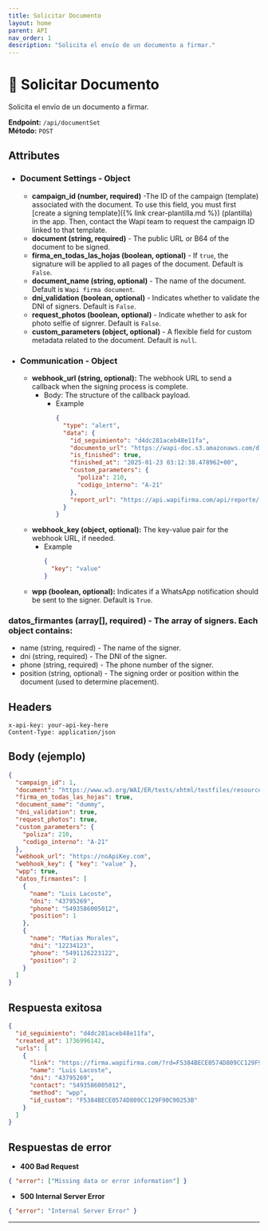 ```yaml
---
title: Solicitar Documento
layout: home
parent: API
nav_order: 1
description: "Solicita el envío de un documento a firmar."
---
```

# 📄 Solicitar Documento
Solicita el envío de un documento a firmar.

**Endpoint:** `/api/documentSet`  
**Método:** `POST`  

## Attributes
- ### Document Settings - Object
  - **campaign_id (number, required)**  -The ID of the campaign (template) associated with the document. To use this field, you must first [create a signing template]({% link crear-plantilla.md %}) (plantilla) in the app. Then, contact the Wapi team to request the campaign ID linked to that template.
  - **document (string, required)**  - The public URL or B64 of the document to be signed.
  - **firma_en_todas_las_hojas (boolean, optional)**  - If `true`, the signature will be applied to all pages of the document. Default is `False`.
  - **document_name (string, optional)**  - The name of the document. Default is `Wapi firma document`.
  - **dni_validation (boolean, optional)**  - Indicates whether to validate the DNI of signers. Default is `False`.
  - **request_photos (boolean, optional)**  - Indicate whether to ask for photo selfie of signrer. Default is `False`.
  - **custom_parameters (object, optional)**  -  A flexible field for custom metadata related to the document. Default is `null`.
- ### Communication - Object
  - **webhook_url (string, optional):** The webhook URL to send a callback when the signing process is complete.
    - Body: The structure of the callback payload.
      - Example
        ```json
        {
          "type": "alert",
          "data": {
            "id_seguimiento": "d4dc281aceb48e11fa",
            "documento_url": "https://wapi-doc.s3.amazonaws.com/d4dc281aceb48e11fa.pdf",
            "is_finished": true,
            "finished_at": "2025-01-23 03:12:38.478962+00",
            "custom_parameters": {
              "poliza": 210,
              "codigo_interno": "A-21"
            },
            "report_url": "https://api.wapifirma.com/api/reporte/d4dc281aceb48e11fa"
          }
        }
        ```
  - **webhook_key (object, optional):** The key-value pair for the webhook URL, if needed.
      - Example
        ```json
        {
          "key": "value"
        }
        ```
  - **wpp (boolean, optional):** Indicates if a WhatsApp notification should be sent to the signer. Default is `True`.

### datos_firmantes (array[], required) - The array of signers. Each object contains:
+ name (string, required) - The name of the signer.
+ dni (string, required) - The DNI of the signer.
+ phone (string, required) - The phone number of the signer.
+ position (string, optional) -  The signing order or position within the document (used to determine placement).

## Headers

```
x-api-key: your-api-key-here
Content-Type: application/json
```
## Body (ejemplo)

```json
{
  "campaign_id": 1,
  "document": "https://www.w3.org/WAI/ER/tests/xhtml/testfiles/resources/pdf/dummy.pdf",
  "firma_en_todas_las_hojas": true,
  "document_name": "dummy",
  "dni_validation": true,
  "request_photos": true,
  "custom_parameters": {
    "poliza": 210,
    "codigo_interno": "A-21"
  },
  "webhook_url": "https://noApiKey.com",
  "webhook_key": { "key": "value" },
  "wpp": true,
  "datos_firmantes": [
    {
      "name": "Luis Lacoste",
      "dni": "43795269",
      "phone": "5493586005012",
      "position": 1
    },
    {
      "name": "Matias Morales",
      "dni": "12234123",
      "phone": "5491126223122",
      "position": 2
    }
  ]
}
```

## Respuesta exitosa

```json
{
  "id_seguimiento": "d4dc281aceb48e11fa",
  "created_at": 1736996142,
  "urls": [
    {
      "link": "https://firma.wapifirma.com/?rd=F5384BECE0574D809CC129F90C90253B",
      "name": "Luis Lacoste",
      "dni": "43795269",
      "contact": "5493586005012",
      "method": "wpp",
      "id_custom": "F5384BECE0574D809CC129F90C90253B"
    }
  ]
}
```

## Respuestas de error

* **400 Bad Request**

```json
{ "error": ["Missing data or error information"] }
```

* **500 Internal Server Error**

```json
{ "error": "Internal Server Error" }
```

---

